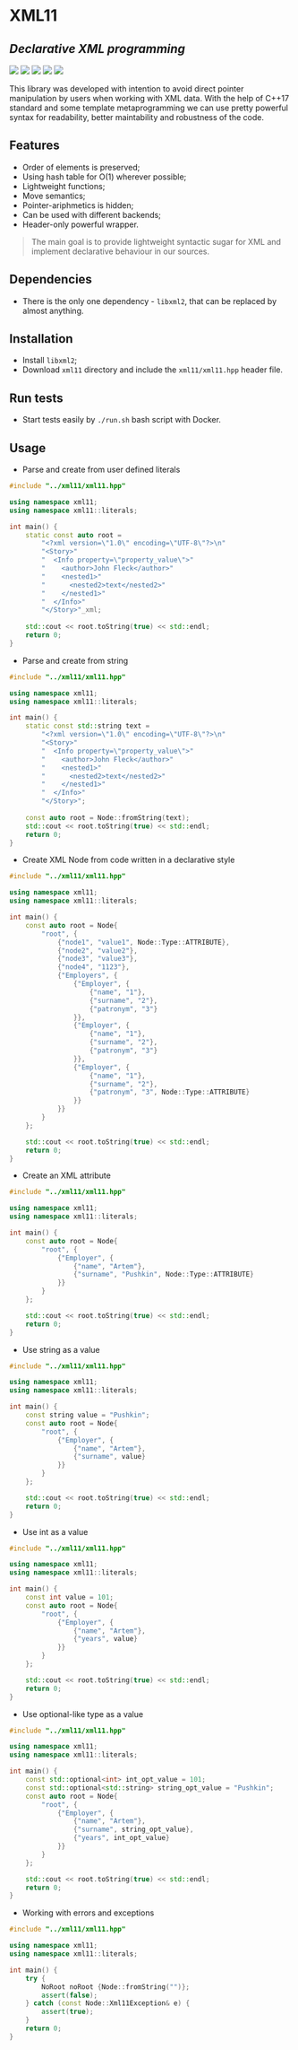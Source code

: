 # XML11

## _Declarative XML programming_

[![](https://img.shields.io/github/v/tag/idfumg/xml11)]() [![](https://img.shields.io/github/languages/top/idfumg/xml11)]() [![](https://img.shields.io/github/issues/idfumg/xml11)]() [![](https://img.shields.io/github/license/idfumg/xml11)]() [![](https://img.shields.io/badge/c%2B%2B-17-green)]()

This library was developed with intention to avoid direct pointer manipulation by users when working with XML data. With the help of C++17 standard and some template metaprogramming we can use pretty powerful syntax for readability, better maintability and robustness of the code.

## Features

- Order of elements is preserved;
- Using hash table for O(1) wherever possible;
- Lightweight functions;
- Move semantics;
- Pointer-ariphmetics is hidden;
- Can be used with different backends;
- Header-only powerful wrapper.

> The main goal is to provide lightweight syntactic sugar for XML and implement declarative behaviour in our sources.

## Dependencies

- There is the only one dependency - `libxml2`, that can be replaced by almost anything.
 
## Installation

- Install `libxml2`;
- Download `xml11` directory and include the `xml11/xml11.hpp` header file.

## Run tests

- Start tests easily by `./run.sh` bash script with Docker.

## Usage

- Parse and create from user defined literals

```c++
#include "../xml11/xml11.hpp"

using namespace xml11;
using namespace xml11::literals;

int main() {
    static const auto root = 
        "<?xml version=\"1.0\" encoding=\"UTF-8\"?>\n"
        "<Story>"
        "  <Info property=\"property_value\">"
        "    <author>John Fleck</author>"
        "    <nested1>"
        "      <nested2>text</nested2>"
        "    </nested1>"
        "  </Info>"
        "</Story>"_xml;
        
    std::cout << root.toString(true) << std::endl;
    return 0;
}
```

- Parse and create from string
 
```c++
#include "../xml11/xml11.hpp"

using namespace xml11;
using namespace xml11::literals;

int main() {
    static const std::string text = 
        "<?xml version=\"1.0\" encoding=\"UTF-8\"?>\n"
        "<Story>"
        "  <Info property=\"property_value\">"
        "    <author>John Fleck</author>"
        "    <nested1>"
        "      <nested2>text</nested2>"
        "    </nested1>"
        "  </Info>"
        "</Story>";
        
    const auto root = Node::fromString(text);
    std::cout << root.toString(true) << std::endl;
    return 0;
}
```

- Create XML Node from code written in a declarative style

```c++
#include "../xml11/xml11.hpp"

using namespace xml11;
using namespace xml11::literals;

int main() {
    const auto root = Node{
        "root", {
            {"node1", "value1", Node::Type::ATTRIBUTE},
            {"node2", "value2"},
            {"node3", "value3"},
            {"node4", "1123"},
            {"Employers", {
                {"Employer", {
                    {"name", "1"},
                    {"surname", "2"},
                    {"patronym", "3"}
                }},
                {"Employer", {
                    {"name", "1"},
                    {"surname", "2"},
                    {"patronym", "3"}
                }},
                {"Employer", {
                    {"name", "1"},
                    {"surname", "2"},
                    {"patronym", "3", Node::Type::ATTRIBUTE}
                }}
            }}
        }
    };

    std::cout << root.toString(true) << std::endl;
    return 0;
}
```

- Create an XML attribute

```c++
#include "../xml11/xml11.hpp"

using namespace xml11;
using namespace xml11::literals;

int main() {
    const auto root = Node{
        "root", {
            {"Employer", {
                {"name", "Artem"},
                {"surname", "Pushkin", Node::Type::ATTRIBUTE}
            }}
        }
    };

    std::cout << root.toString(true) << std::endl;
    return 0;
}
```

- Use string as a value

```c++
#include "../xml11/xml11.hpp"

using namespace xml11;
using namespace xml11::literals;

int main() {
    const string value = "Pushkin";
    const auto root = Node{
        "root", {
            {"Employer", {
                {"name", "Artem"},
                {"surname", value}
            }}
        }
    };

    std::cout << root.toString(true) << std::endl;
    return 0;
}
```

- Use int as a value

```c++
#include "../xml11/xml11.hpp"

using namespace xml11;
using namespace xml11::literals;

int main() {
    const int value = 101;
    const auto root = Node{
        "root", {
            {"Employer", {
                {"name", "Artem"},
                {"years", value}
            }}
        }
    };

    std::cout << root.toString(true) << std::endl;
    return 0;
}
```

- Use optional-like type as a value

```c++
#include "../xml11/xml11.hpp"

using namespace xml11;
using namespace xml11::literals;

int main() {
    const std::optional<int> int_opt_value = 101;
    const std::optional<std::string> string_opt_value = "Pushkin";
    const auto root = Node{
        "root", {
            {"Employer", {
                {"name", "Artem"},
                {"surname", string_opt_value},
                {"years", int_opt_value}
            }}
        }
    };

    std::cout << root.toString(true) << std::endl;
    return 0;
}
```

- Working with errors and exceptions

```c++
#include "../xml11/xml11.hpp"

using namespace xml11;
using namespace xml11::literals;

int main() {
    try {
        NoRoot noRoot {Node::fromString("")};
        assert(false);
    } catch (const Node::Xml11Exception& e) {
        assert(true);
    }
    return 0;
}
```
